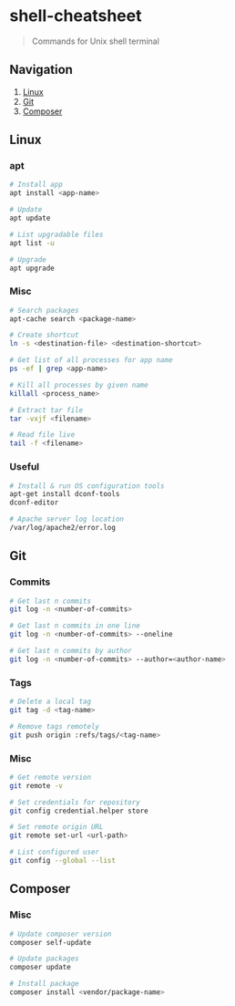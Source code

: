 # shell-cheatsheet
> Commands for Unix shell terminal

## Navigation

1. [Linux]
2. [Git]
3. [Composer]

## Linux

### apt

```bash
# Install app
apt install <app-name>

# Update
apt update

# List upgradable files
apt list -u

# Upgrade
apt upgrade
```

### Misc

```bash
# Search packages
apt-cache search <package-name>

# Create shortcut
ln -s <destination-file> <destination-shortcut>

# Get list of all processes for app name
ps -ef | grep <app-name>

# Kill all processes by given name
killall <process_name>

# Extract tar file
tar -vxjf <filename>

# Read file live
tail -f <filename>
```

### Useful

```bash
# Install & run OS configuration tools
apt-get install dconf-tools
dconf-editor

# Apache server log location
/var/log/apache2/error.log
```

## Git

### Commits

```bash
# Get last n commits
git log -n <number-of-commits>

# Get last n commits in one line
git log -n <number-of-commits> --oneline

# Get last n commits by author
git log -n <number-of-commits> --author=<author-name>
```

### Tags

```bash
# Delete a local tag
git tag -d <tag-name>

# Remove tags remotely
git push origin :refs/tags/<tag-name>
```

### Misc

```bash
# Get remote version
git remote -v

# Set credentials for repository
git config credential.helper store

# Set remote origin URL
git remote set-url <url-path>

# List configured user
git config --global --list
```

## Composer

### Misc

```bash
# Update composer version
composer self-update

# Update packages
composer update

# Install package
composer install <vendor/package-name>
```

[Linux]: README.md#linux
[Git]: README.md#git
[Composer]: README.md#composer
